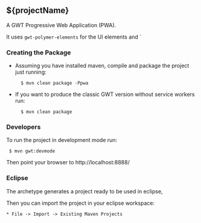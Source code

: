 ## ${projectName} 

A GWT Progressive Web Application (PWA).

It uses `gwt-polymer-elements` for the UI elements and `


### Creating the Package

- Assuming you have installed maven, compile and package the project just running:

        $ mvn clean package -Ppwa
   
- If you want to produce the classic GWT version without service workers run:

        $ mvn clean package
    
### Developers   

To run the project in development mode run:

     $ mvn gwt:devmode
   
Then point your browser to http://localhost:8888/

### Eclipse

 The archetype generates a project ready to be used in eclipse, 

 Then you can import the project in your eclipse workspace:

    * File -> Import -> Existing Maven Projects


